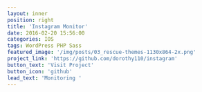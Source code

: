 ```yaml
---
layout: inner
position: right
title: 'Instagram Monitor'
date: 2016-02-20 15:56:00
categories: IOS
tags: WordPress PHP Sass
featured_image: '/img/posts/03_rescue-themes-1130x864-2x.png'
project_link: 'https://github.com/dorothy110/instagram'
button_text: 'Visit Project'
button_icon: 'github'
lead_text: 'Monitoring '
---
```

